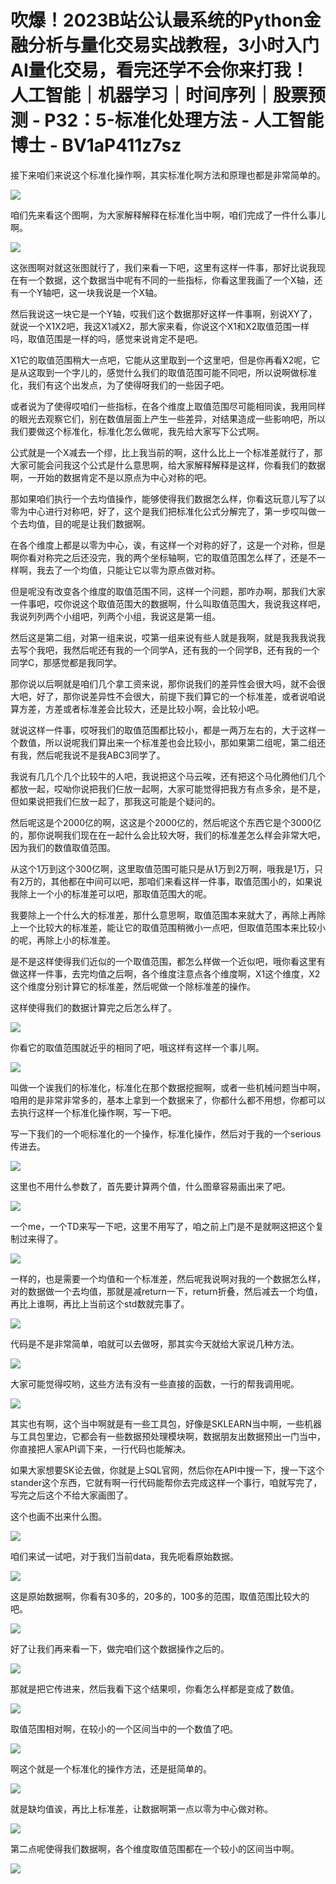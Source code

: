 # 吹爆！2023B站公认最系统的Python金融分析与量化交易实战教程，3小时入门AI量化交易，看完还学不会你来打我！人工智能｜机器学习｜时间序列｜股票预测 - P32：5-标准化处理方法 - 人工智能博士 - BV1aP411z7sz

接下来咱们来说这个标准化操作啊，其实标准化啊方法和原理也都是非常简单的。

![](img/e1b11e8e0ecace116f44e83e78109c9b_1.png)

咱们先来看这个图啊，为大家解释解释在标准化当中啊，咱们完成了一件什么事儿啊。

![](img/e1b11e8e0ecace116f44e83e78109c9b_3.png)

这张图啊对就这张图就行了，我们来看一下吧，这里有这样一件事，那好比说我现在有一个数据，这个数据当中呢有不同的一些指标，你看这里我画了一个X轴，还有一个Y轴吧，这一块我说是一个X轴。

然后我说这一块它是一个Y轴，哎我们这个数据那好这样一件事啊，别说XY了，就说一个X1X2吧，我这X1减X2，那大家来看，你说这个X1和X2取值范围一样吗，取值范围是一样的吗，感觉来说肯定不是吧。

X1它的取值范围稍大一点吧，它能从这里取到一个这里吧，但是你再看X2呢，它是从这取到一个字儿的，感觉什么我们的取值范围可能不同吧，所以说啊做标准化，我们有这个出发点，为了使得呀我们的一些因子吧。

或者说为了使得哎咱们一些指标，在各个维度上取值范围尽可能相同诶，我用同样的眼光去观察它们，别在数值层面上产生一些差异，对结果造成一些影响吧，所以我们要做这个标准化，标准化怎么做呢，我先给大家写下公式啊。

公式就是一个X减去一个缪，比上我当前的啊，这什么比上一个标准差就行了，那大家可能会问我这个公式是什么意思啊，给大家解释解释是这样，你看我们的数据啊，一开始的数据肯定不是以原点为中心对称的吧。

那如果咱们执行一个去均值操作，能够使得我们数据怎么样，你看这玩意儿写了以零为中心进行对称吧，好了，这个是我们把标准化公式分解完了，第一步哎叫做一个去均值，目的呢是让我们数据啊。

在各个维度上都是以零为中心，诶，有这样一个对称的好了，这是一个对称，但是啊你看对称完之后还没完，我的两个坐标轴啊，它的取值范围怎么样了，还是不一样啊，我去了一个均值，只能让它以零为原点做对称。

但是呢没有改变各个维度的取值范围不同，这样一个问题，那咋办啊，那我们大家一件事吧，哎你说这个取值范围大的数据啊，什么叫取值范围大，我说我这样吧，我说列列两个小组吧，列两个小组，我说这是第一组。

然后这是第二组，对第一组来说，哎第一组来说有些人就是我啊，就是我我我说我去写个我吧，我然后呢还有我的一个同学A，还有我的一个同学B，还有我的一个同学C，那感觉都是我同学。

那你说以后啊就是咱们几个拿工资来说，那你说我们的差异性会很大吗，就不会很大吧，好了，那你说差异性不会很大，前提下我们算它的一个标准差，或者说咱说算方差，方差或者标准差会比较大，还是比较小啊，会比较小吧。

就说这样一件事，哎呀我们的取值范围都比较小，都是一两万左右的，大于这样一个数值，所以说呢我们算出来一个标准差也会比较小，那如果第二组呢，第二组还有我，然后呢我说不是我ABC3同学了。

我说有几几个几个比较牛的人吧，我说把这个马云唉，还有把这个马化腾他们几个都放一起，哎呦你说把我们仨放一起啊，大家可能觉得把我方有点多余，是不是，但如果说把我们仨放一起了，那我这可能是个疑问的。

然后呢这是个2000亿的啊，这这是个2000亿的，然后呢这个东西它是个3000亿的，那你说啊我们现在在一起什么会比较大呀，我们的标准差怎么样会非常大吧，因为我们的数值取值范围。

从这个1万到这个300亿啊，这里取值范围可能只是从1万到2万啊，哦我是1万，只有2万的，其他都在中间可以吧，那咱们来看这样一件事，取值范围小的，如果说我除上一个小的标准差可以吧，那取值范围大的呢。

我要除上一个什么大的标准差，那什么意思啊，取值范围本来就大了，再除上再除上一个比较大的标准差，能让它的取值范围稍微小一点吧，但取值范围本来比较小的呢，再除上小的标准差。

是不是这样使得我们近似的一个取值范围，都怎么样做一个近似吧，哦你看这里有做这样一件事，去完均值之后啊，各个维度注意点各个维度啊，X1这个维度，X2这个维度分别计算它的标准差，然后呢做一个除标准差的操作。

这样使得我们的数据计算完之后怎么样了。

![](img/e1b11e8e0ecace116f44e83e78109c9b_5.png)

你看它的取值范围就近乎的相同了吧，哦这样有这样一个事儿啊。

![](img/e1b11e8e0ecace116f44e83e78109c9b_7.png)

叫做一个诶我们的标准化，标准化在那个数据挖掘啊，或者一些机械问题当中啊，咱用的是非常非常多的，基本上拿到一个数据来了，你都什么都不用想，你都可以去执行这样一个标准化操作啊，写一下吧。

写一下我们的一个呃标准化的一个操作，标准化操作，然后对于我的一个serious传进去。

![](img/e1b11e8e0ecace116f44e83e78109c9b_9.png)

这里也不用什么参数了，首先要计算两个值，什么图章容易画出来了吧。

![](img/e1b11e8e0ecace116f44e83e78109c9b_11.png)

一个me，一个TD来写一下吧，这里不用写了，咱之前上门是不是就啊这把这个复制过来得了。

![](img/e1b11e8e0ecace116f44e83e78109c9b_13.png)

一样的，也是需要一个均值和一个标准差，然后呢我说啊对我的一个数据怎么样，对的数据做一个去均值，那就是减return一下，return折叠，然后减去一个均值，再比上谁啊，再比上当前这个std数就完事了。



![](img/e1b11e8e0ecace116f44e83e78109c9b_15.png)

代码是不是非常简单，咱就可以去做呀，那其实今天就给大家说几种方法。

![](img/e1b11e8e0ecace116f44e83e78109c9b_17.png)

大家可能觉得哎哟，这些方法有没有一些直接的函数，一行的帮我调用呢。

![](img/e1b11e8e0ecace116f44e83e78109c9b_19.png)

其实也有啊，这个当中啊就是有一些工具包，好像是SKLEARN当中啊，一些机器与工具包里边，它都会有一些数据预处理模块啊，数据朋友出数据预出一门当中，你直接把人家API调下来，一行代码也能解决。

如果大家想要SK论去做，你就是上SQL官网，然后你在API中搜一下，搜一下这个stander这个东西，它就有啊一行代码能帮你去完成这样一个事行，咱就写完了，写完之后这个不给大家画图了。

这个也画不出来什么图。

![](img/e1b11e8e0ecace116f44e83e78109c9b_21.png)

咱们来试一试吧，对于我们当前data，我先呃看原始数据。

![](img/e1b11e8e0ecace116f44e83e78109c9b_23.png)

这是原始数据啊，你看有30多的，20多的，100多的范围，取值范围比较大的吧。

![](img/e1b11e8e0ecace116f44e83e78109c9b_25.png)

好了让我们再来看一下，做完咱们这个数据操作之后的。

![](img/e1b11e8e0ecace116f44e83e78109c9b_27.png)

那就是把它传进来，然后我看下这个结果呗，你看怎么样都是变成了数值。

![](img/e1b11e8e0ecace116f44e83e78109c9b_29.png)

取值范围相对啊，在较小的一个区间当中的一个数值了吧。

![](img/e1b11e8e0ecace116f44e83e78109c9b_31.png)

啊这个就是一个标准化的操作方法，还是挺简单的。

![](img/e1b11e8e0ecace116f44e83e78109c9b_33.png)

就是缺均值诶，再比上标准差，让数据啊第一点以零为中心做对称。

![](img/e1b11e8e0ecace116f44e83e78109c9b_35.png)

第二点呢使得我们数据啊，各个维度取值范围都在一个较小的区间当中啊。

![](img/e1b11e8e0ecace116f44e83e78109c9b_37.png)